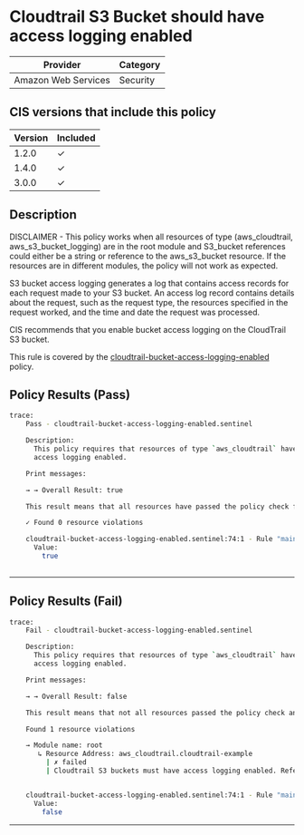 # Cloudtrail S3 Bucket should have access logging enabled

| Provider            | Category |
|---------------------|----------|
| Amazon Web Services | Security |

## CIS versions that include this policy

| Version | Included |
|---------|----------|
| 1.2.0   | &check;  |
| 1.4.0   | &check;  |
| 3.0.0   | &check;  |

## Description

DISCLAIMER - This policy works when all resources of type (aws_cloudtrail, aws_s3_bucket_logging) are in the root module
and S3_bucket references could either be a string or reference to the aws_s3_bucket resource.
If the resources are in different modules, the policy will not work as expected.

S3 bucket access logging generates a log that contains access records for each request made to your S3 bucket. 
An access log record contains details about the request, such as the request type, the resources specified in the request worked, 
and the time and date the request was processed.

CIS recommends that you enable bucket access logging on the CloudTrail S3 bucket.


This rule is covered by the [cloudtrail-bucket-access-logging-enabled](https://github.com/hashicorp/policy-library-CIS-Policy-Set-for-AWS-Terraform/blob/main/policies/cloudtrail/cloudtrail-bucket-access-logging-enabled.sentinel) policy.

## Policy Results (Pass)
```bash
trace:
    Pass - cloudtrail-bucket-access-logging-enabled.sentinel

    Description:
      This policy requires that resources of type `aws_cloudtrail` have bucket
      access logging enabled.

    Print messages:

    → → Overall Result: true

    This result means that all resources have passed the policy check for the policy cloudtrail-bucket-access-logging-enabled.

    ✓ Found 0 resource violations

    cloudtrail-bucket-access-logging-enabled.sentinel:74:1 - Rule "main"
      Value:
        true
        
```
---

## Policy Results (Fail)
```bash
trace:
    Fail - cloudtrail-bucket-access-logging-enabled.sentinel

    Description:
      This policy requires that resources of type `aws_cloudtrail` have bucket
      access logging enabled.

    Print messages:

    → → Overall Result: false

    This result means that not all resources passed the policy check and the protected behavior is not allowed for the policy cloudtrail-bucket-access-logging-enabled.

    Found 1 resource violations

    → Module name: root
       ↳ Resource Address: aws_cloudtrail.cloudtrail-example
         | ✗ failed
         | Cloudtrail S3 buckets must have access logging enabled. Refer to https://docs.aws.amazon.com/securityhub/latest/userguide/cloudtrail-controls.html#cloudtrail-7 for more details.


    cloudtrail-bucket-access-logging-enabled.sentinel:74:1 - Rule "main"
      Value:
        false

```

---